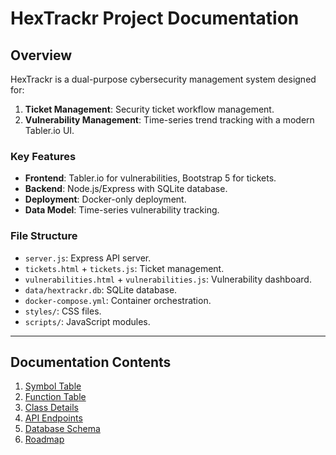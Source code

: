 # HexTrackr Project Documentation

## Overview
HexTrackr is a dual-purpose cybersecurity management system designed for:
1. **Ticket Management**: Security ticket workflow management.
2. **Vulnerability Management**: Time-series trend tracking with a modern Tabler.io UI.

### Key Features
- **Frontend**: Tabler.io for vulnerabilities, Bootstrap 5 for tickets.
- **Backend**: Node.js/Express with SQLite database.
- **Deployment**: Docker-only deployment.
- **Data Model**: Time-series vulnerability tracking.

### File Structure
- `server.js`: Express API server.
- `tickets.html` + `tickets.js`: Ticket management.
- `vulnerabilities.html` + `vulnerabilities.js`: Vulnerability dashboard.
- `data/hextrackr.db`: SQLite database.
- `docker-compose.yml`: Container orchestration.
- `styles/`: CSS files.
- `scripts/`: JavaScript modules.

---

## Documentation Contents
1. [Symbol Table](symbol_table.md)
2. [Function Table](function_table.md)
3. [Class Details](class_details.md)
4. [API Endpoints](api_endpoints.md)
5. [Database Schema](database_schema.md)
6. [Roadmap](roadmap.md)
